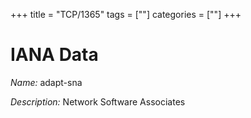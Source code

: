 +++
title = "TCP/1365"
tags = [""]
categories = [""]
+++

# IANA Data

_Name:_ adapt-sna

_Description:_ Network Software Associates

